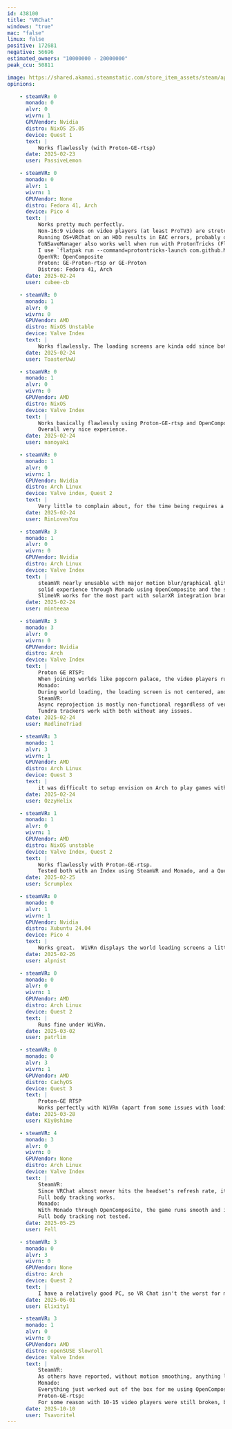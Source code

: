 ```yaml
---
id: 438100
title: "VRChat"
windows: "true"
mac: "false"
linux: false
positive: 172681
negative: 56696
estimated_owners: "10000000 - 20000000"
peak_ccu: 50811

image: https://shared.akamai.steamstatic.com/store_item_assets/steam/apps/438100/header.jpg?t=1729272027
opinions:

    - steamVR: 0
      monado: 0
      alvr: 0
      wivrn: 1
      GPUVendor: Nvidia
      distro: NixOS 25.05
      device: Quest 1
      text: |
          Works flawlessly (with Proton-GE-rtsp)
      date: 2025-02-23
      user: PassiveLemon

    - steamVR: 0
      monado: 0
      alvr: 1
      wivrn: 1
      GPUVendor: None
      distro: Fedora 41, Arch
      device: Pico 4
      text: |
          Works pretty much perfectly.
          Non-16:9 videos on video players (at least ProTV3) are stretched, while on Windows they are letterboxed. Not sure if this is a Unity issue.
          Running OS+VRChat on an HDD results in EAC errors, probably due to a speed bottleneck. Moving to an SSD resolved it for me.
          ToNSaveManager also works well when run with ProtonTricks (FlatPak `com.github.Matoking.protontricks`) in the VRChat prefix. (May need to set flatpak permissions to allow it access to the `ToNSaveManager.exe`)
          I use `flatpak run --command=protontricks-launch com.github.Matoking.protontricks --appid 438100 ./ToNSaveManager.exe` to run it, plus `notify-send` to tell me when my launch script runs (since it takes a while to launch) and if it stops.
          OpenVR: OpenComposite
          Proton: GE-Proton-rtsp or GE-Proton
          Distros: Fedora 41, Arch
      date: 2025-02-24
      user: cubee-cb

    - steamVR: 0
      monado: 1
      alvr: 0
      wivrn: 0
      GPUVendor: AMD
      distro: NixOS Unstable
      device: Valve Index
      text: |
          Works flawlessly. The loading screens are kinda odd since both the "Loading" text and preview image are just of to the side stacked on top of each other and not angled right, but it doesnt affect anything at all, you can still read if its loading or connecting, you can still play the Game just fine. It just looks kinda odd.
      date: 2025-02-24
      user: ToasterUwU

    - steamVR: 0
      monado: 1
      alvr: 0
      wivrn: 0
      GPUVendor: AMD
      distro: NixOS
      device: Valve Index
      text: |
          Works basically flawlessly using Proton-GE-rtsp and OpenComposite. Haven't tried XRizer much, but from my usage it's seemed flawless for me. Documentation for setup on NixOS is pretty good, too. Nixpkgs overlays such as nixpkgs-xr for nightly builds of XR packages like Monado, Wlx-Overlay-s, Wayvr-Dashboard and others exist and makes it feel truly cutting edge. Performance is excellent with AMD only hardware 7900XTX and 5800x3D. Video players cause performance dips, but that's to be expected. Assuming 60fps, it will probably dip by about 10fps when looking at it or when it's active. FBT works flawlessly as long as STEAMVR_LH_ENABLE is set in the Monado environment.
          Overall very nice experience.
      date: 2025-02-24
      user: nanoyaki

    - steamVR: 0
      monado: 1
      alvr: 0
      wivrn: 1
      GPUVendor: Nvidia
      distro: Arch Linux
      device: Valve index, Quest 2
      text: |
          Very little to complain about, for the time being requires a [Custom Proton Version](https://github.com/SpookySkeletons/proton-ge-rtsp) for proper video player and live stream support 
      date: 2025-02-24
      user: RinLovesYou

    - steamVR: 3
      monado: 1
      alvr: 0
      wivrn: 0
      GPUVendor: Nvidia
      distro: Arch Linux
      device: Valve Index
      text: |
          steamVR nearly unusable with major motion blur/graphical glitches at higher refresh rates, playable if there's really no other option
          solid experience through Monado using OpenComposite and the steamVR Lighthouse driver and wlx-overlay-s, comparable to and in some situations outperforms windows - use GE-Proton-RTSP for proper fixes relating to video players
          SlimeVR works for the most part with solarXR integration branch built using Envision, and alternatively works well using OSC
      date: 2025-02-24
      user: minteeaa

    - steamVR: 3
      monado: 3
      alvr: 0
      wivrn: 0
      GPUVendor: Nvidia
      distro: Arch
      device: Valve Index
      text: |
          Proton GE RTSP:
          When joining worlds like popcorn palace, the video players run at fast-forward speed until they catch up, however the audio and video is never correctly synced even after it catches up.
          Monado:
          During world loading, the loading screen is not centered, and has a strange white border, and you can sometimes also see some hints of the loading world.
          SteamVR:
          Async reprojection is mostly non-functional regardless of version which makes sustaining high FPS incredibly important, and you also have constant double images while moving head.
          Tundra trackers work with both without any issues.
      date: 2025-02-24
      user: RedlineTriad

    - steamVR: 3
      monado: 1
      alvr: 3
      wivrn: 1
      GPUVendor: AMD
      distro: Arch Linux
      device: Quest 3
      text: |
          it was difficult to setup envision on Arch to play games with WiVRn but after discovering that I had a 4 year old pipewire config and removed it. things ran more smoothly. VRChat when a video player in the world will micro stutter terribly with SteamVR/ALVR and under envison/WiVRn it works perfectly fine
      date: 2025-02-24
      user: OzzyHelix

    - steamVR: 1
      monado: 1
      alvr: 0
      wivrn: 1
      GPUVendor: AMD
      distro: NixOS unstable
      device: Valve Index, Quest 2
      text: |
          Works flawlessly with Proton-GE-rtsp.
          Tested both with an Index using SteamVR and Monado, and a Quest 2 with WiVRn.
      date: 2025-02-25
      user: Scrumplex

    - steamVR: 0
      monado: 0
      alvr: 1
      wivrn: 1
      GPUVendor: Nvidia
      distro: Xubuntu 24.04
      device: Pico 4
      text: |
          Works great.  WiVRn displays the world loading screens a little weird but everything works as it is supposed to. 
      date: 2025-02-26
      user: alpnist

    - steamVR: 0
      monado: 0
      alvr: 0
      wivrn: 1
      GPUVendor: AMD
      distro: Arch Linux
      device: Quest 2
      text: |
          Runs fine under WiVRn.
      date: 2025-03-02
      user: patrlim

    - steamVR: 0
      monado: 0
      alvr: 3
      wivrn: 1
      GPUVendor: AMD
      distro: CachyOS
      device: Quest 3
      text: |
          Proton-GE RTSP
          Works perfectly with WiVRn (apart from some issues with loading screens, which can be fixed by using the experimental xrizer branch) - ALVR has some frame issues for me due to the lack of fully functional reprojection, and has major stutters during video playback
      date: 2025-03-28
      user: Kiy0shime

    - steamVR: 4
      monado: 3
      alvr: 0
      wivrn: 0
      GPUVendor: None
      distro: Arch Linux
      device: Valve Index
      text: |
          SteamVR:
          Since VRChat almost never hits the headset's refresh rate, it relies on asynchronous reprojection to create a pleasant experience. Exactly this feature has been broken in SteamVR on Linux for years, resulting in nauseating frame flickering. It's only playable when FPS are really high.
          Full body tracking works.
          Monado:
          With Monado through OpenComposite, the game runs smooth and is generally playable, but the position of the hands is offset by about 5-10 cm, hurting immersion.
          Full body tracking not tested.
      date: 2025-05-25
      user: Fell

    - steamVR: 3
      monado: 0
      alvr: 3
      wivrn: 0
      GPUVendor: None
      distro: Arch
      device: Quest 2
      text: |
          I have a relatively good PC, so VR Chat isn't the worst for me, but when I play and frames drop, reprojection does its thing and it sucks. I was able to make it better by turning on legacy reprojection (which everybody should be doing for all games because it is that much better for every game), but it still sucked because VR on linux is janky. I couldn't test with monado/wivrn because I have issues with it due to my quest, where even in the streamer app, button presses for menus take forever to register, and it happens in game too making it unplayable, hence no rating for it. 
      date: 2025-06-01
      user: Elixity1

    - steamVR: 3
      monado: 1
      alvr: 0
      wivrn: 0
      GPUVendor: AMD
      distro: openSUSE Slowroll
      device: Valve Index
      text: |
          SteamVR:
          As others have reported, without motion smoothing, anything less than just under max refresh rate feels stuttery and ghosty. For an HMD like the index, lowering the max refresh rate from 144 to 90 is a must if you want SteamVR.
          Monado:
          Everything just worked out of the box for me using OpenComposite, and is a perfect experience in game play as far as I could tell. Loading screens looked flat and oddly nontransparent, but it is purely aesthetic.
          Proton-GE-rtsp:
          For some reason with 10-15 video players were still broken, but 9-22 worked so you might have to play around with that I guess.
      date: 2025-10-10
      user: Tsavoritel
---
```


